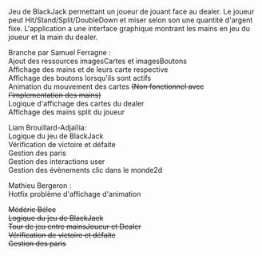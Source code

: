 Jeu de BlackJack permettant un joueur de jouant face au dealer. Le joueur peut Hit/Stand/Split/DoubleDown et miser selon son une quantité d'argent fixe. L'application a une interface graphique montrant les mains en jeu du joueur et la main du dealer.

Branche par Samuel Ferragne :<br/>
Ajout des ressources imagesCartes et imagesBoutons <br/>
Affichage des mains et de leurs carte respective <br/>
Affichage des boutons lorsqu'ils sont actifs <br/>
Animation du mouvement des cartes ~~(Non fonctionnel avec l'implementation des mains)~~ <br/>
Logique d'affichage des cartes du dealer <br/>
Affichage des mains split du joueur <br/>

Liam Brouillard-Adjaïlia: <br/>
Logique du jeu de BlackJack <br/>
Vérification de victoire et défaite <br/>
Gestion des paris <br/>
Gestion des interactions user <br/>
Gestion des évènements clic dans le monde2d <br/>

Mathieu Bergeron : <br/>
Hotfix problème d'affichage d'animation <br/>

~~Médéric Bélec~~ <br/>
~~Logique du jeu de BlackJack~~ <br/>
~~Tour de jeu entre mainsJoueur et Dealer~~ <br/>
~~Vérification de victoire et défaite~~ <br/>
~~Gestion des paris~~ <br/>
